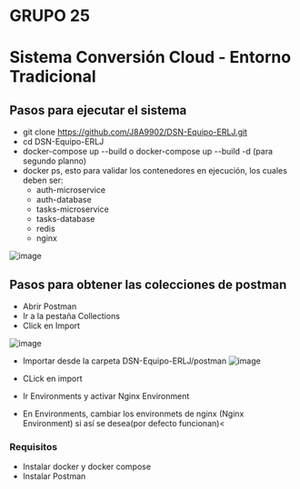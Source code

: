 # GRUPO 25
# Sistema Conversión Cloud - Entorno Tradicional


## Pasos para ejecutar el sistema
- git clone https://github.com/J8A9902/DSN-Equipo-ERLJ.git
- cd DSN-Equipo-ERLJ
- docker-compose up --build o docker-compose up --build -d (para segundo planno) 
- docker ps, esto para validar los contenedores en ejecución, los cuales deben ser:
  - auth-microservice
  - auth-database
  - tasks-microservice
  - tasks-database
  - redis
  - nginx
  
![image](https://user-images.githubusercontent.com/98363516/197398728-af1a24bc-a930-4762-97c4-e2756eb06d29.png)


## Pasos para obtener las colecciones de postman
- Abrir Postman
- Ir a la pestaña Collections
- Click en Import

![image](https://user-images.githubusercontent.com/98363516/197397742-65ae4aa5-1e99-4cec-a8a8-7794a08076a8.png)

- Importar desde la carpeta DSN-Equipo-ERLJ/postman
![image](https://user-images.githubusercontent.com/98363516/197397653-e6adf3b2-ea6f-4821-af34-d1fd2e725063.png)

- CLick en import
- Ir Environments y activar Nginx Environment
- En Environments, cambiar los environmets de nginx (Nginx Environment) si así se desea(por defecto funcionan)< 



### Requisitos
- Instalar docker y docker compose
- Instalar Postman
